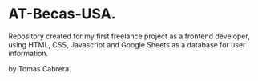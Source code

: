 # AT-Becas-USA. 
Repository created for my first freelance project as a frontend developer, using HTML, CSS, Javascript and Google Sheets as a database for user information.
 
by Tomas Cabrera. 
 

